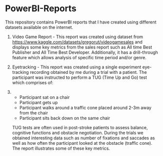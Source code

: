# PowerBI-Reports
This repository contains PowerBI reports that I have created using different datasets available on the internet.

1. Video Game Report - This report was created using dataset from https://www.kaggle.com/datasets/gregorut/videogamesales and displays some key metrics from the sales report such as All time Best Publisher and All Time Best Developer. Additionally, it has a drill-through feature which allows analysis of specific time period and/or genre.
  
2. Eyetracking - This report was created using a single experiment eye-tracking recording obtained by me during a trial with a patient. The participant was instructed to perform a TUG (Time Up and Go) test which comprises of:
3. - Participant sat on a chair
   - Participant gets up
   - Participant walks around a traffic cone placed around 2-3m away from the chair
   - Participant sits back down on the same chair
  
   TUG tests are often used in post-stroke patients to assess balance, cognitive functions and obstacle negotiation. During the trials we obtained interesting data such as number of fixations and saccades as well as how often the participant looked at the obstacle (traffic cone). The report illustrates some of these key metrics.
